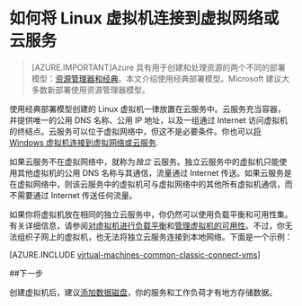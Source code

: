 <properties
	pageTitle="连接云服务中的 Linux 虚拟机 | Azure"
	description="将使用经典部署模型创建的 Linux 虚拟机连接到 Azure 云服务或虚拟网络。"
	services="virtual-machines-linux"
	documentationCenter=""
	authors="cynthn"
	manager="timlt"
	editor=""
	tags="azure-service-management"/>

<tags
	ms.service="virtual-machines-linux"
	ms.date="03/24/2016"
    wacn.date="05/24/2016"/>



# 如何将 Linux 虚拟机连接到虚拟网络或云服务

> [AZURE.IMPORTANT]Azure 具有用于创建和处理资源的两个不同的部署模型：[资源管理器和经典](/documentation/articles/resource-manager-deployment-model)。本文介绍使用经典部署模型。Microsoft 建议大多数新部署使用资源管理器模型。

使用经典部署模型创建的 Linux 虚拟机一律放置在云服务中。云服务充当容器，并提供唯一的公用 DNS 名称、公用 IP 地址，以及一组通过 Internet 访问虚拟机的终结点。云服务可以位于虚拟网络中，但这不是必要条件。你也可以[将 Windows 虚拟机连接到虚拟网络或云服务](/documentation/articles/virtual-machines-windows-classic-connect-vms).

如果云服务不在虚拟网络中，就称为*独立* 云服务。独立云服务中的虚拟机只能使用其他虚拟机的公用 DNS 名称与其通信，流量通过 Internet 传送。如果云服务是在虚拟网络中，则该云服务中的虚拟机可与虚拟网络中的其他所有虚拟机通信，而不需要通过 Internet 传送任何流量。

如果你将虚拟机放在相同的独立云服务中，你仍然可以使用负载平衡和可用性集。有关详细信息，请参阅[对虚拟机进行负载平衡](/documentation/articles/virtual-machines-linux-load-balance)和[管理虚拟机的可用性](/documentation/articles/virtual-machines-linux-manage-availability)。不过，你无法组织子网上的虚拟机，也无法将独立云服务连接到本地网络。下面是一个示例：

[AZURE.INCLUDE [virtual-machines-common-classic-connect-vms](../includes/virtual-machines-common-classic-connect-vms.md)]

##下一步

创建虚拟机后，建议[添加数据磁盘](/documentation/articles/virtual-machines-linux-classic-attach-disk)，你的服务和工作负荷才有地方存储数据。

<!---HONumber=Mooncake_1207_2015-->